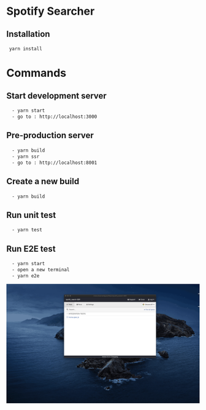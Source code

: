 # Spotify Searcher

## Installation
```
 yarn install
```

# Commands
## Start development server
```
  - yarn start 
  - go to : http://localhost:3000
```

## Pre-production server
```
  - yarn build
  - yarn ssr
  - go to : http://localhost:8001
```
## Create a new build
``` 
  - yarn build
```
## Run unit test
```
  - yarn test
```

## Run E2E test
```
  - yarn start
  - open a new terminal
  - yarn e2e
```

![alt text](https://github.com/ivanxtr/spotify_search/blob/master/E2E.gif?raw=true)

